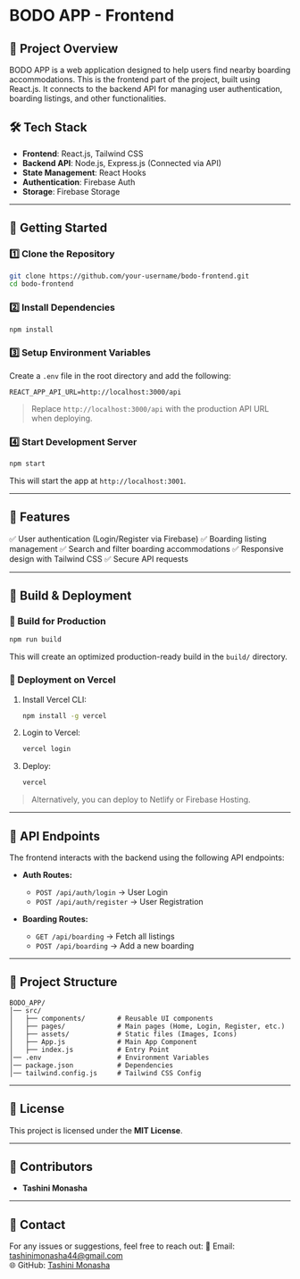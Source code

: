 # BODO APP - Frontend

## 📌 Project Overview
BODO APP is a web application designed to help users find nearby boarding accommodations. This is the frontend part of the project, built using React.js. It connects to the backend API for managing user authentication, boarding listings, and other functionalities.

## 🛠️ Tech Stack
- **Frontend**: React.js, Tailwind CSS
- **Backend API**: Node.js, Express.js (Connected via API)
- **State Management**: React Hooks
- **Authentication**: Firebase Auth
- **Storage**: Firebase Storage

---

## 🚀 Getting Started
### 1️⃣ Clone the Repository
```sh
git clone https://github.com/your-username/bodo-frontend.git
cd bodo-frontend
```

### 2️⃣ Install Dependencies
```sh
npm install
```

### 3️⃣ Setup Environment Variables
Create a `.env` file in the root directory and add the following:
```env
REACT_APP_API_URL=http://localhost:3000/api
```
> Replace `http://localhost:3000/api` with the production API URL when deploying.

### 4️⃣ Start Development Server
```sh
npm start
```
This will start the app at `http://localhost:3001`.

---

## 🎯 Features
✅ User authentication (Login/Register via Firebase)
✅ Boarding listing management
✅ Search and filter boarding accommodations
✅ Responsive design with Tailwind CSS
✅ Secure API requests

---

## 🔧 Build & Deployment
### 🔹 Build for Production
```sh
npm run build
```
This will create an optimized production-ready build in the `build/` directory.

### 🔹 Deployment on Vercel
1. Install Vercel CLI:
   ```sh
   npm install -g vercel
   ```
2. Login to Vercel:
   ```sh
   vercel login
   ```
3. Deploy:
   ```sh
   vercel
   ```

> Alternatively, you can deploy to Netlify or Firebase Hosting.

---

## 📝 API Endpoints
The frontend interacts with the backend using the following API endpoints:

- **Auth Routes:**
  - `POST /api/auth/login` → User Login
  - `POST /api/auth/register` → User Registration

- **Boarding Routes:**
  - `GET /api/boarding` → Fetch all listings
  - `POST /api/boarding` → Add a new boarding

---

## 📂 Project Structure
```
BODO_APP/
│── src/
│   ├── components/        # Reusable UI components
│   ├── pages/             # Main pages (Home, Login, Register, etc.)
│   ├── assets/            # Static files (Images, Icons)
│   ├── App.js             # Main App Component
│   ├── index.js           # Entry Point
│── .env                   # Environment Variables
│── package.json           # Dependencies
│── tailwind.config.js     # Tailwind CSS Config
```

---

## 📜 License
This project is licensed under the **MIT License**.

---

## 🤝 Contributors
- **Tashini Monasha** 


---

## 📩 Contact
For any issues or suggestions, feel free to reach out:
📧 Email: tashinimonasha44@gmail.com  
🌐 GitHub: [Tashini Monasha](https://github.com/tashinimonasha)

